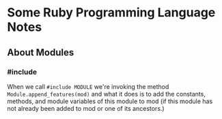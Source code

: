 # Some Ruby Programming Language Notes

## About Modules

### #include

When we call `#include MODULE` we're invoking the method `Module.append_features(mod)` and what it does is to add the
constants, methods, and module variables of this module to mod (if this module has not already been added to mod or one
of its ancestors.)
